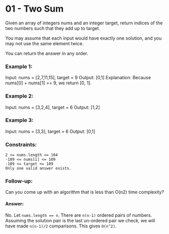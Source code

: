 
# 01 - Two Sum

Given an array of integers nums and an integer target, 
return indices of the two numbers such that they add up to target.

You may assume that each input would have exactly one solution, 
and you may not use the same element twice.

You can return the answer in any order.

### Example 1:

Input: nums = [2,7,11,15], target = 9
Output: [0,1]
Explanation: Because nums[0] + nums[1] == 9, we return [0, 1].

### Example 2:

Input: nums = [3,2,4], target = 6
Output: [1,2]

### Example 3:

Input: nums = [3,3], target = 6
Output: [0,1]

### Constraints:

    2 <= nums.length <= 104
    -109 <= nums[i] <= 109
    -109 <= target <= 109
    Only one valid answer exists.

### Follow-up: 

Can you come up with an algorithm that is less than O(n2) time complexity?

#### Answer: 

No. Let `nums.length == n`. 
There are `n(n-1)` ordered pairs of numbers.
Assuming the solution pair is the last un-ordered pair we check,
we will have made `n(n-1)/2` comparisons.
This gives `O(n^2)`. 